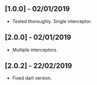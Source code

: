 ## [1.0.0] - 02/01/2019

* Tested thoroughly. Single interceptor.

## [2.0.0] - 02/01/2019

* Multiple interceptors.

## [2.0.2] - 22/02/2019

* Fixed dart version.
